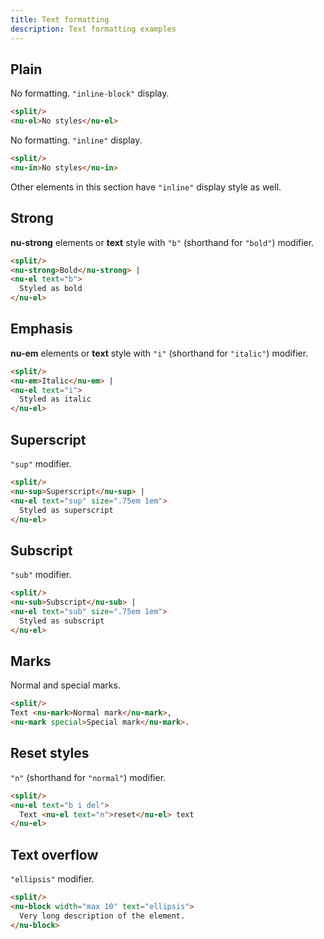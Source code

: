 ```yaml
---
title: Text formatting
description: Text formatting examples
---
```


## Plain

No formatting. `"inline-block"` display.

```html
<split/>
<nu-el>No styles</nu-el>
```

No formatting. `"inline"` display.

```html
<split/>
<nu-in>No styles</nu-in>
```

Other elements in this section have `"inline"` display style as well.

## Strong

**nu-strong** elements or **text** style with `"b"` (shorthand for `"bold"`) modifier.

```html
<split/>
<nu-strong>Bold</nu-strong> |
<nu-el text="b">
  Styled as bold
</nu-el>
```

## Emphasis

**nu-em** elements or **text** style with `"i"` (shorthand for `"italic"`) modifier.

```html
<split/>
<nu-em>Italic</nu-em> |
<nu-el text="i">
  Styled as italic
</nu-el>
```

## Superscript

`"sup"` modifier.

```html
<split/>
<nu-sup>Superscript</nu-sup> |
<nu-el text="sup" size=".75em 1em">
  Styled as superscript
</nu-el>
```

## Subscript

`"sub"` modifier.

```html
<split/>
<nu-sub>Subscript</nu-sub> |
<nu-el text="sub" size=".75em 1em">
  Styled as subscript
</nu-el>
```

## Marks

Normal and special marks.

```html
<split/>
Text <nu-mark>Normal mark</nu-mark>,
<nu-mark special>Special mark</nu-mark>.
```

## Reset styles

`"n"` (shorthand for `"normal"`) modifier.

```html
<split/>
<nu-el text="b i del">
  Text <nu-el text="n">reset</nu-el> text
</nu-el>
```

## Text overflow

`"ellipsis"` modifier.

```html
<split/>
<nu-block width="max 10" text="ellipsis">
  Very long description of the element.
</nu-block>
```